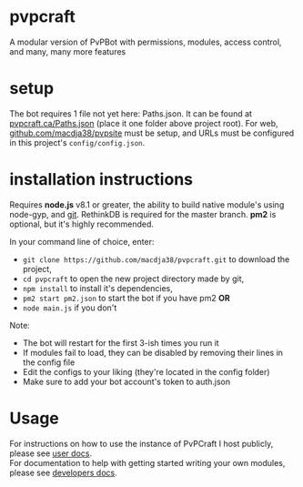# pvpcraft
A modular version of PvPBot with permissions, modules, access control, and many, many more features

# setup
The bot requires 1 file not yet here: Paths.json. It can be found at [pvpcraft.ca/Paths.json](https://pvpcraft.ca/Paths.json) (place it one folder above project root).
For web, [github.com/macdja38/pvpsite](https://github.com/macdja38/pvpsite) must be setup, and URLs must be configured in this project's `config/config.json`.

# installation instructions
Requires **node.js** v8.1 or greater, the ability to build native module's using node-gyp, and [git](https://git-scm.com/). RethinkDB is required for the master branch. **pm2** is optional, but it's highly recommended.

In your command line of choice, enter:
 - `git clone https://github.com/macdja38/pvpcraft.git` to download the project,
 - `cd pvpcraft` to open the new project directory made by git,
 - `npm install` to install it's dependencies,
 - `pm2 start pm2.json` to start the bot if you have pm2
 **OR**
 - `node main.js` if you don't
 
 Note:
 - The bot will restart for the first 3-ish times you run it
 - If modules fail to load, they can be disabled by removing their lines in the config file
 - Edit the configs to your liking (they're located in the config folder)
 - Make sure to add your bot account's token to auth.json

# Usage
For instructions on how to use the instance of PvPCraft I host publicly, please see [user docs](https://bot.pvpcraft.ca/docs).  
For documentation to help with getting started writing your own modules, please see [developers docs](https://macdja38.github.io/pvpcraft/).
